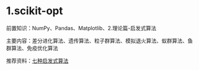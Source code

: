 # 1.scikit-opt
前置知识：NumPy、Pandas、Matplotlib、2.理论篇-启发式算法  

主要内容：差分进化算法、遗传算法、粒子群算法、模拟退火算法、蚁群算法、鱼群算法、免疫优化算法  

推荐资料：[七种启发式算法](https://zhuanlan.zhihu.com/p/371637604)  

